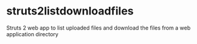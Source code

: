 # struts2listdownloadfiles
Struts 2 web app to list uploaded files and download the files from a web application directory
